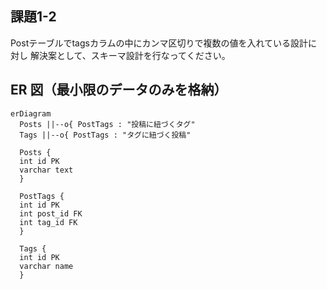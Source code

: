 ## 課題1-2

Postテーブルでtagsカラムの中にカンマ区切りで複数の値を入れている設計に対し
解決案として、スキーマ設計を行なってください。

## ER 図（最小限のデータのみを格納）

```mermaid
erDiagram
  Posts ||--o{ PostTags : "投稿に紐づくタグ"
  Tags ||--o{ PostTags : "タグに紐づく投稿"

  Posts {
  int id PK
  varchar text
  }

  PostTags {
  int id PK
  int post_id FK
  int tag_id FK
  }

  Tags {
  int id PK
  varchar name
  }
```